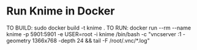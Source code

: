 # Run Knime in Docker
TO BUILD: sudo docker build -t knime .
TO RUN: docker run --rm --name knime -p 5901:5901 -e USER=root -i knime /bin/bash -c "vncserver :1 -geometry 1366x768 -depth 24 && tail -F /root/.vnc/*.log"

